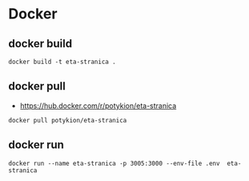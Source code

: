 # Docker 

## docker build

```
docker build -t eta-stranica .
```

## docker pull

- https://hub.docker.com/r/potykion/eta-stranica

```
docker pull potykion/eta-stranica
```

## docker run

```
docker run --name eta-stranica -p 3005:3000 --env-file .env  eta-stranica
```
